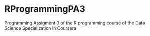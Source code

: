 # RProgrammingPA3
Programming Assigment 3 of the R programming course of the Data Science Specialization in Coursera
